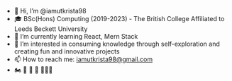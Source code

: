 - 👋 Hi, I’m @iamutkrista98
- 🎓 BSc(Hons) Computing (2019-2023) - The British College Affiliated to Leeds Beckett University
- 🌱 I’m currently learning React, Mern Stack
- 👀 I’m interested in consuming knowledge through self-exploration and creating fun and innovative projects
- 📫 How to reach me: iamutkrista98@gmail.com
- 🏍 🚗 🎸 🐷 🗻🇳🇵
